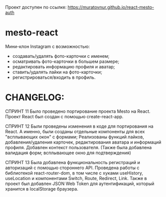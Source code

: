 Проект доступен по ссылке: https://muratovnur.github.io/react-mesto-auth

# mesto-react
Мини-клон Instagram с возможностью:
* создавать/удалять фото-карточки с именем; 
* осматривать фото-карточки в большем размере; 
* редактировать информацию профиля и аватар; 
* ставить/удалять лайки на фото-карточки;
* регистрироваться/входить в профиль.

# CHANGELOG:
СПРИНТ 11
Было проведено портирование проекта Mesto на React.
Проект React был создан с помощью create-react-app.


СПРИНТ 12
Были проведены изменения в коде для портирования на React. 
А именно, были созданы отдельные компоненты для всех "всплывающих окон" с формами;
Реализованы функций лайков, добавления/удаления карточек, редактирования аватара и информаций профиля.
Добавлен контекст пользователя.
(Также была добавлена валидация форм; всплывающее окно для подтверждения)


СПРИНТ 13
Была добавлена функциональность регистраций и авторизаций с помощью стороннего API.
Проведена работы с библиотекой react-router-dom, в том числе с хуками useHistory, useLocation и 
компонентами Switch, Route, Redirect, Link.
Также в проект был добавлен JSON Web Token для аутентификаций, который хранится в localStorage браузера.

